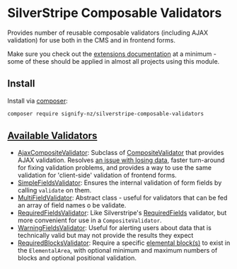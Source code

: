 # SilverStripe Composable Validators

Provides number of reusable composable validators (including AJAX validation) for use both in the CMS and in frontend forms.

Make sure you check out the [extensions documentation](docs/en/02-extensions.md) at a minimum - some of these should be applied in almost all projects using this module.

## Install

Install via [composer](https://getcomposer.org):

```bash
composer require signify-nz/silverstripe-composable-validators
```

## [Available Validators](docs/en/01-validators.md)
- [AjaxCompositeValidator](docs/en/01-validators.md#ajaxcompositevalidator): Subclass of [CompositeValidator](https://api.silverstripe.org/4/SilverStripe/Forms/CompositeValidator.html) that provides AJAX validation. Resolves [an issue with losing data](https://github.com/silverstripe/silverstripe-elemental/issues/764), faster turn-around for fixing validation problems, and provides a way to use the same validation for 'client-side' validation of frontend forms.
- [SimpleFieldsValidator](docs/en/01-validators.md#simplefieldsvalidator): Ensures the internal validation of form fields by calling `validate` on them.
- [MultiFieldValidator](docs/en/01-validators.md#multifieldvalidator): Abstract class - useful for validators that can be fed an array of field names o be validate.
- [RequiredFieldsValidator](docs/en/01-validators.md#requiredfieldsvalidator): Like Silverstripe's [RequiredFields](https://api.silverstripe.org/4/SilverStripe/Forms/RequiredFields.html) validator, but more convenient for use in a `CompositeValidator`.
- [WarningFieldsValidator](docs/en/01-validators.md#warningfieldsvalidator): Useful for alerting users about data that is technically valid but may not provide the results they expect
- [RequiredBlocksValidator](docs/en/01-validators.md#requiredblocksvalidator): Require a specific [elemental block(s)](https://github.com/silverstripe/silverstripe-elemental) to exist in the `ElementalArea`, with optional minimum and maximum numbers of blocks and optional positional validation.
